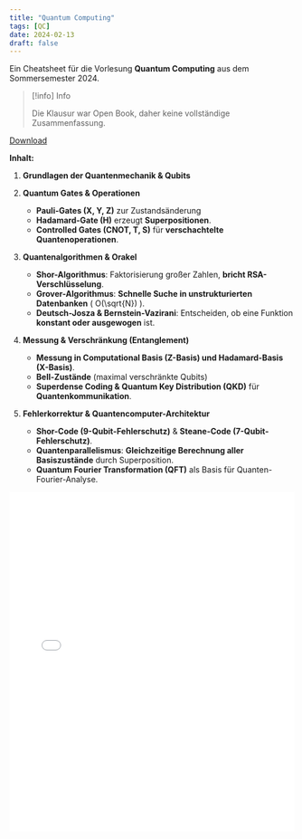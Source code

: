 ```yaml
---
title: "Quantum Computing"
tags: [QC]
date: 2024-02-13
draft: false
---
```

Ein Cheatsheet für die Vorlesung **Quantum Computing** aus dem Sommersemester 2024. 

> [!info] Info
> 
> Die Klausur war Open Book, daher keine vollständige Zusammenfassung.

<a href="./Elective/Systems/QC/Klausurvorbereitung.pdf" target="_blank">Download</a>

**Inhalt:**
1. **Grundlagen der Quantenmechanik & Qubits**  

2. **Quantum Gates & Operationen**  
   - **Pauli-Gates (X, Y, Z)** zur Zustandsänderung
   - **Hadamard-Gate (H)** erzeugt **Superpositionen**.  
   - **Controlled Gates (CNOT, T, S)** für **verschachtelte Quantenoperationen**.  

3. **Quantenalgorithmen & Orakel**  
   - **Shor-Algorithmus**: Faktorisierung großer Zahlen, **bricht RSA-Verschlüsselung**.  
   - **Grover-Algorithmus**: **Schnelle Suche in unstrukturierten Datenbanken** \( O(\sqrt{N}) \).  
   - **Deutsch-Josza & Bernstein-Vazirani**: Entscheiden, ob eine Funktion **konstant oder ausgewogen** ist.  

4. **Messung & Verschränkung (Entanglement)**  
   - **Messung in Computational Basis (Z-Basis) und Hadamard-Basis (X-Basis)**.  
   - **Bell-Zustände** (maximal verschränkte Qubits)
   - **Superdense Coding & Quantum Key Distribution (QKD)** für **Quantenkommunikation**.  

5. **Fehlerkorrektur & Quantencomputer-Architektur**  
   - **Shor-Code (9-Qubit-Fehlerschutz)** & **Steane-Code (7-Qubit-Fehlerschutz)**.  
   - **Quantenparallelismus**: **Gleichzeitige Berechnung aller Basiszustände** durch Superposition.  
   - **Quantum Fourier Transformation (QFT)** als Basis für Quanten-Fourier-Analyse.  

<div style="text-align: center;">
    <iframe src="./Elective/Systems/QC/Klausurvorbereitung.pdf" width="100%" height="600px" style="border: none;"></iframe>
</div>